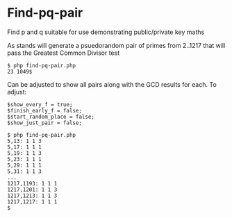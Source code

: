 # Find-pq-pair
Find p and q suitable for use demonstrating public/private key maths

As stands will generate a psuedorandom pair of primes from 2..1217 that will pass the Greatest Common Divisor test
```
$ php find-pq-pair.php
23 1049$
```

Can be adjusted to show all pairs along with the GCD results for each.
To adjust:
```
$show_every_f = true;
$finish_early_f = false;
$start_random_place = false;
$show_just_pair = false;
```

```
$ php find-pq-pair.php 
5,13: 1 1 3
5,17: 1 1 1
5,19: 1 1 3
5,23: 1 1 1
5,29: 1 1 1
5,31: 1 1 3
...
1217,1193: 1 1 1
1217,1201: 1 1 3
1217,1213: 1 1 3
1217,1217: 1 1 1
$ 
```
